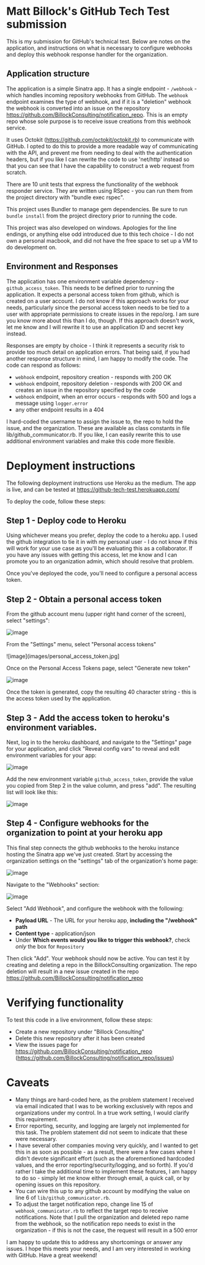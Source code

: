 # Matt Billock's GitHub Tech Test submission
This is my submission for GitHub's technical test. Below are notes on the application, and instructions on what is necessary to configure webhooks and deploy this webhook response handler for the organization.

## Application structure

The application is a simple Sinatra app. It has a single endpoint - `/webhook` - which handles incoming repository webhooks from GitHub. The `webhook` endpoint examines the type of webhook, and if it is a "deletion" webhook the webhook is converted into an issue on the repository https://github.com/BillockConsulting/notification_repo. This is an empty repo whose sole purpose is to receive issue creations from this webhook service.

It uses Octokit (https://github.com/octokit/octokit.rb) to communicate with GitHub. I opted to do this to provide a more readable way of communicating with the API, and prevent me from needing to deal with the authentication headers, but if you like I can rewrite the code to use 'net/http' instead so that you can see that I have the capability to construct a web request from scratch.

There are 10 unit tests that express the functionality of the webhook responder service. They are written using RSpec - you can run them from the project directory with "bundle exec rspec".

This project uses Bundler to manage gem dependencies. Be sure to run `bundle install` from the project directory prior to running the code.

This project was also developed on windows. Apologies for the line endings, or anything else odd introduced due to this tech choice - I do not own a personal macbook, and did not have the free space to set up a VM to do development on.

## Environment and Responses

The application has one environment variable dependency - `github_access_token`. This needs to be defined prior to running the application. It expects a personal access token from github, which is created on a user account. I do not know if this approach works for your needs, particularly since the personal access token needs to be tied to a user with appropriate permissions to create issues in the repo/org. I am sure you know more about this than I do, though. If this approach doesn't work, let me know and I will rewrite it to use an application ID and secret key instead.

Responses are empty by choice - I think it represents a security risk to provide too much detail on application errors. That being said, if you had another response structure in mind, I am happy to modify the code. The code can respond as follows:

* `webhook` endpoint, repository creation - responds with 200 OK
* `webhook` endpoint, repository deletion - responds with 200 OK and creates an issue in the repository specified by the code
* `webhook` endpoint, when an error occurs - responds with 500 and logs a message using `logger.error`
* any other endpoint results in a 404

I hard-coded the username to assign the issue to, the repo to hold the issue, and the organization. These are available as class constants in file lib/github_communicator.rb. If you like, I can easily rewrite this to use additional environment variables and make this code more flexible.

# Deployment instructions
The following deployment instructions use Heroku as the medium. The app is live, and can be tested at https://github-tech-test.herokuapp.com/ 

To deploy the code, follow these steps:

## Step 1 - Deploy code to Heroku
Using whichever means you prefer, deploy the code to a heroku app. I used the github integration to tie it in with my personal user - I do not know if this will work for your use case as you'll be evaluating this as a collaborator. If you have any issues with getting this access, let me know and I can promote you to an organization admin, which should resolve that problem.

Once you've deployed the code, you'll need to configure a personal access token.

## Step 2 - Obtain a personal access token
From the github account menu (upper right hand corner of the screen), select "settings":

![image](images/settings_menu.jpg)

From the "Settings" menu, select "Personal access tokens"

![image](images/personal_access_token.jpg]

Once on the Personal Access Tokens page, select "Generate new token"

![image](images/personal_access_token_generate.jpg)

Once the token is generated, copy the resulting 40 character string - this is the access token used by the application.

## Step 3 - Add the access token to heroku's environment variables.
Next, log in to the heroku dashboard, and navigate to the "Settings" page for your application, and click "Reveal config vars" to reveal and edit environment variables for your app:

![image](images/heroku_reveal_config.jpg)

Add the new environment variable `github_access_token`, provide the value you copied from Step 2 in the value column, and press "add". The resulting list will look like this:

![image](images/heroku_env_var_completed.jpg)

## Step 4 - Configure webhooks for the organization to point at your heroku app
This final step connects the github webhooks to the heroku instance hosting the Sinatra app we've just created. Start by accessing the organization settings on the "settings" tab of the organization's home page:

![image](images/github_org_settings.jpg)

Navigate to the "Webhooks" section:

![image](images/github_webhook_page.jpg)

Select "Add Webhook", and configure the webhook with the following:

* **Payload URL** - The URL for your heroku app, **including the "/webhook" path**
* **Content type** - application/json
* Under **Which events would you like to trigger this webhook?**, check *only* the box for `Repository`

Then click "Add". Your webhook should now be active. You can test it by creating and deleting a repo in the BillockConsulting organization. The repo deletion will result in a new issue created in the repo https://github.com/BillockConsulting/notification_repo

# Verifying functionality
To test this code in a live environment, follow these steps:

* Create a new repository under "Billock Consulting"
* Delete this new repository after it has been created
* View the issues page for https://github.com/BillockConsulting/notification_repo (https://github.com/BillockConsulting/notification_repo/issues)

# Caveats
* Many things are hard-coded here, as the problem statement I received via email indicated that I was to be working exclusively with repos and organizations under my control. In a true work setting, I would clarify this requirement.
* Error reporting, security, and logging are largely not implemented for this task. The problem statement did not seem to indicate that these were necessary.
* I have several other companies moving very quickly, and I wanted to get this in as soon as possible - as a result, there were a few cases where I didn't devote significant effort (such as the aforementioned hardcoded values, and the error reporting/security/logging, and so forth). If you'd rather I take the additional time to implement these features, I am happy to do so - simply let me know either through email, a quick call, or by opening issues on this repository.
* You can wire this up to any github account by modifying the value on line 6 of `lib/github_communicator.rb`. 
* To adjust the target notification repo, change line 15 of `webhook_communicator.rb` to reflect the target repo to receive notifications. Note that I pull the organization and deleted repo name from the webhook, so the notification repo needs to exist in the organization - if this is not the case, the request will result in a 500 error

I am happy to update this to address any shortcomings or answer any issues. I hope this meets your needs, and I am very interested in working with GitHub. Have a great weekend!
